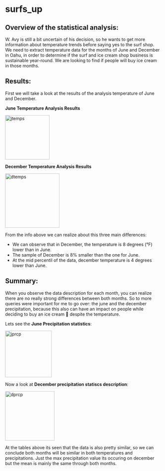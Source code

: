 # surfs_up

## Overview of the statistical analysis:

W. Avy is still a bit uncertain of his decision, so he wants to get more information about temperature trends before saying yes to the surf shop. 
We need to extract temperature data for the months of June and December in Oahu, in order to determine if the surf and ice cream shop 
business is sustainable year-round. We are looking to find if people will buy ice cream in those months. 


## Results:

First we will take a look at the results of the analysis temperature of June and December. 

**June Temperature Analysis Results**

<img width="143" alt="jtemps" src="https://user-images.githubusercontent.com/84519822/155890257-bdee134e-9531-481f-a5a9-28eda45cea09.png">

**December Temperature Analysis Results**

<img width="175" alt="dtemps" src="https://user-images.githubusercontent.com/84519822/155890262-b687ba69-9350-4231-8050-bdbaff4f7e6e.png">

From the info above we can realize about this three main differences: 
- We can observe that in December, the temperature is 8 degrees (°F) lower than in June. 
- The sample of December is 8% smaller than the one for June. 
- At the mid percentil of the data, december temperature is 4 degrees lower than June. 

## Summary:

When you observe the data description for each month, you can realize there are no really strong differences between both months. So to more queries were important 
for me to go over: the june and the december precipitation, because this also can have an impact on people while deciding to buy an ice cream 🍦  despite the temperature.

Lets see the **June Precipitation statistics**: 

<img width="150" alt="jprcp" src="https://user-images.githubusercontent.com/84519822/155891326-8d51e81b-6212-4246-b5e8-9dee51e2fb94.png">


Now a look at **December precipitation statiscs description**:

<img width="159" alt="dprcp" src="https://user-images.githubusercontent.com/84519822/155891120-329b6d5e-ed51-4a28-ac7e-460ca5432986.png">

At the tables above its seen that the data is also pretty similar, so we can conclude both months will be similar in both temperatures and precipitations. Just the max precipitation value its occuring on december but the mean is mainly the same through both months. 



